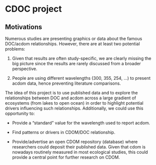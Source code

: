 # CDOC project

## Motivations

Numerous studies are presenting graphics or data about the famous DOC/acdom relationships. However, there are at least two potential problems:

1. Given that results are often study-specific, we are clearly missing the big picture since the results are rarely discussed from a broader perspective.

2. People are using different wavelengths (300, 355, 254, …) to present acdom data, hence preventing literature comparisons.

The idea of this project is to use published data and to explore the relationships between DOC and acdom across a large gradient of ecosystems (from lakes to open ocean) in order to highlight potential drivers influencing such relationships. Additionally, we could use this opportunity to:

* Provide a “standard” value for the wavelength used to report acdom.

* Find patterns or drivers in CDOM/DOC relationship.

* Provide/advertise an open CDOM repository (database) where researchers could deposit their published data. Given that cdom is nowadays routinely measured in most ecological studies, this could provide a central point for further research on CDOM.
